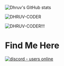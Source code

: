 ![Dhruv's GitHub stats](https://github-readme-stats.vercel.app/api?username=DHRUV-CODER&show_icons=true&theme=Gradient)


<p><img align="center" src="https://github-readme-streak-stats.herokuapp.com/?user=DHRUV-CODER&theme=solarized-dark" alt="DHRUV-CODER" /></p>


<p><img align="center" src="https://github-readme-stats.vercel.app/api/top-langs/?username=DHRUV-CODER&theme=solarized-dark" alt="DHRUV-CODER!!!" /></p>


# Find Me Here 
</p>
<p align="left">
  <a href="https://discord.gg/j2NeBaCWYy">
    <img src="https://img.shields.io/discord/790595270438027295?style=for-the-badge" alt="discord - users online" />
  </a>
</p>


